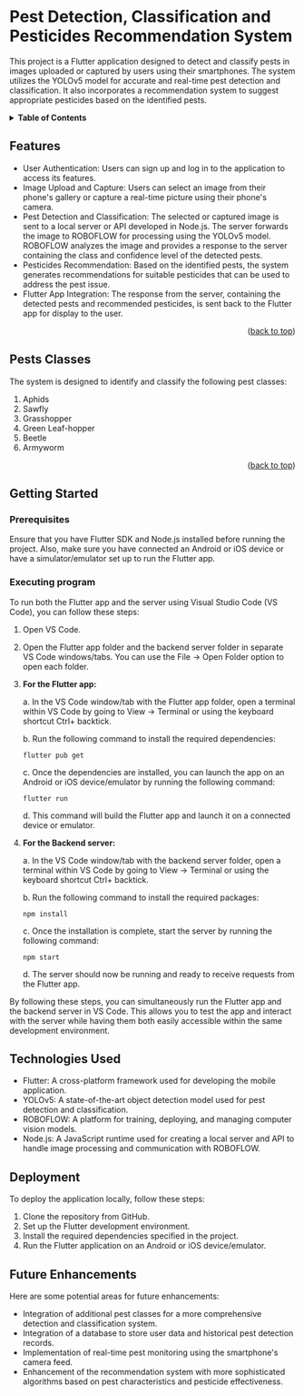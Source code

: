 # Pest Detection, Classification and Pesticides Recommendation System

This project is a Flutter application designed to detect and classify pests in images uploaded or captured by users using their smartphones. The system utilizes the YOLOv5 model for accurate and real-time pest detection and classification. It also incorporates a recommendation system to suggest appropriate pesticides based on the identified pests.

<a name="readme-top"></a>
<details>
<summary><strong>Table of Contents</strong></summary>

- [Features](#features)
- [Pests Classes](#pests-classes)
- [Getting Started](#getting-started)
  - [Prerequisites](#prerequisites)
  - [Executing program](#executing-program)
- [Technologies Used](#technologies-used)
- [Deployment](#deployment)
- [Future Enhancements](#future-enhancements)

</details>

## Features
+ User Authentication: Users can sign up and log in to the application to access its features.
+ Image Upload and Capture: Users can select an image from their phone's gallery or capture a real-time picture using their phone's camera.
+ Pest Detection and Classification: The selected or captured image is sent to a local server or API developed in Node.js. The server forwards the image to ROBOFLOW for processing using the YOLOv5 model. ROBOFLOW analyzes the image and provides a response to the server containing the class and confidence level of the detected pests.
+ Pesticides Recommendation: Based on the identified pests, the system generates recommendations for suitable pesticides that can be used to address the pest issue.
+ Flutter App Integration: The response from the server, containing the detected pests and recommended pesticides, is sent back to the Flutter app for display to the user.

<p align="right">(<a href="#readme-top">back to top</a>)</p>

## Pests Classes

The system is designed to identify and classify the following pest classes:

1. Aphids
1. Sawfly
1. Grasshopper
1. Green Leaf-hopper
1. Beetle
1. Armyworm

<p align="right">(<a href="#readme-top">back to top</a>)</p>

## Getting Started

### Prerequisites

Ensure that you have Flutter SDK and Node.js installed before running the project. Also, make sure you have connected an Android or iOS device or have a simulator/emulator set up to run the Flutter app.

### Executing program

To run both the Flutter app and the server using Visual Studio Code (VS Code), you can follow these steps:

1. Open VS Code.

1. Open the Flutter app folder and the backend server folder in separate VS Code windows/tabs. You can use the File -> Open Folder option to open each folder.
1. **For the Flutter app:**

   a. In the VS Code window/tab with the Flutter app folder, open a terminal within VS Code by going to View -> Terminal or using the keyboard shortcut Ctrl+ backtick.

   b. Run the following command to install the required dependencies:

   ```shell
   flutter pub get
   ```
   c. Once the dependencies are installed, you can launch the app on an Android or iOS device/emulator by running the following command:

   ```shell
   flutter run
   ```
   d. This command will build the Flutter app and launch it on a connected device or emulator.

1. **For the Backend server:**

   a. In the VS Code window/tab with the backend server folder, open a terminal within VS Code by going to View -> Terminal or using the keyboard shortcut Ctrl+ backtick.
   
   b. Run the following command to install the required packages:

   ```shell
   npm install
   ```
   c. Once the installation is complete, start the server by running the following command:

   ```shell
   npm start
   ```
   d. The server should now be running and ready to receive requests from the Flutter app.

By following these steps, you can simultaneously run the Flutter app and the backend server in VS Code. This allows you to test the app and interact with the server while having them both easily accessible within the same development environment.
   

## Technologies Used

+ Flutter: A cross-platform framework used for developing the mobile application.
+ YOLOv5: A state-of-the-art object detection model used for pest detection and classification.
+ ROBOFLOW: A platform for training, deploying, and managing computer vision models.
+ Node.js: A JavaScript runtime used for creating a local server and API to handle image processing and communication with ROBOFLOW.

## Deployment

To deploy the application locally, follow these steps:

1. Clone the repository from GitHub.
1. Set up the Flutter development environment.
1. Install the required dependencies specified in the project.
1. Run the Flutter application on an Android or iOS device/emulator.

## Future Enhancements

Here are some potential areas for future enhancements:

+ Integration of additional pest classes for a more comprehensive detection and classification system.
+ Integration of a database to store user data and historical pest detection records.
+ Implementation of real-time pest monitoring using the smartphone's camera feed.
+ Enhancement of the recommendation system with more sophisticated algorithms based on pest characteristics and pesticide effectiveness.
